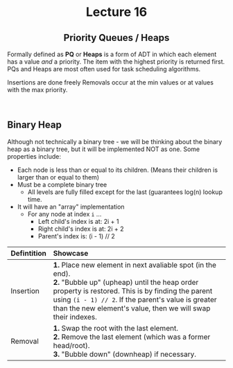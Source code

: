 <div align = "center">

# Lecture 16
## Priority Queues / Heaps

</div>

Formally defined as **PQ** or **Heaps** is a form of ADT in which each element has a value *and* a priority. The item with the highest priority is returned first. PQs and Heaps are most often used for task scheduling algorithms. 

Insertions are done freely
Removals occur at the min values or at values with the max priority. 

</br>

## Binary Heap
Although not technically a binary tree - we will be thinking about the binary heap as a binary tree, but it will be implemented NOT as one. Some properties include:

- Each node is less than or equal to its children. (Means their children is larger than or equal to them)
- Must be a complete binary tree
  - All levels are fully filled except for the last (guarantees log(n) lookup time.
- It will have an "array" implementation
  - For any node at index `i` ...
    - Left child's index is at: 2i + 1
    - Right child's index is at: 2i + 2
    - Parent's index is: (i - 1) // 2

<div align = "center">
  
| **Defintition** | **Showcase** | 
| :--- | :--- |  
| Insertion | **1.** Place new element in next avaliable spot (in the end). </br> **2.** "Bubble up" (upheap) until the heap order property is restored. This is by finding the parent using `(i - 1) // 2`. If the parent's value is greater than the new element's value, then we will swap their indexes. | 
| Removal | **1.** Swap the root with the last element. </br> **2.** Remove the last element (which was a former head/root). </br> **3.** "Bubble down" (downheap) if necessary. 

</div>
